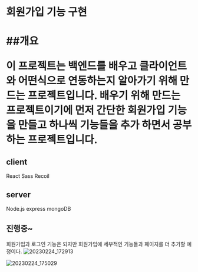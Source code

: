 <h1>회원가입 기능 구현<h1>
 
 ##개요
 
 이 프로젝트는 백엔드를 배우고 클라이언트와 어떤식으로 연동하는지 알아가기 위해 만드는 프로젝트입니다.
 배우기 위해 만드는 프로젝트이기에 먼저 간단한 회원가입 기능을 만들고 하나씩 기능들을 추가 하면서 공부하는
 프로젝트입니다.
 
 <h2>client</h2>
 
React Sass Recoil

## server

Node.js express mongoDB
 
## 진행중~
 
 회원가입과 로그인 기능은 되지만 회원가입에 세부적인 기능들과 페이지를 더 추가할 예정이다.
![20230224_172913](https://user-images.githubusercontent.com/123912121/221130478-bcde8c74-a876-4340-8e13-9240a551b691.png)
 
 ![20230224_175029](https://user-images.githubusercontent.com/123912121/221134402-22940821-0d03-45df-a1c4-83df2b003f07.png)


